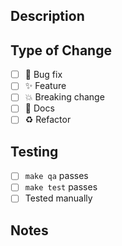 ## Description
<!-- Brief description of changes -->

## Type of Change
- [ ] 🐛 Bug fix
- [ ] ✨ Feature
- [ ] 💥 Breaking change
- [ ] 📝 Docs
- [ ] ♻️ Refactor

## Testing
- [ ] `make qa` passes
- [ ] `make test` passes
- [ ] Tested manually

## Notes
<!-- Any additional context -->
